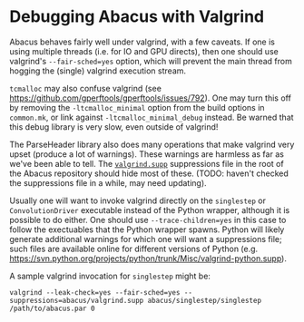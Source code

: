 # Debugging Abacus with Valgrind

Abacus behaves fairly well under valgrind, with a few caveats.
If one is using multiple threads (i.e. for IO and GPU directs),
then one should use valgrind's `--fair-sched=yes` option, which will
prevent the main thread from hogging the (single) valgrind
execution stream.

`tcmalloc` may also confuse valgrind (see https://github.com/gperftools/gperftools/issues/792).
One may turn this off by removing the `-ltcmalloc_minimal` option from
the build options in `common.mk`, or link against `-ltcmalloc_minimal_debug`
instead.  Be warned that this debug library is very slow, even outside
of valgrind!

The ParseHeader library also does many operations
that make valgrind very upset (produce a lot of warnings).
These warnings are harmless as far as we've been able to tell.
The [`valgrind.supp`](https://github.com/abacusorg/abacus/blob/master/valgrind.supp)
suppressions file in the root of the Abacus repository should hide
most of these. (TODO: haven't checked the suppressions file
in a while, may need updating).

Usually one will want to invoke valgrind directly on the 
`singlestep` or `ConvolutionDriver` executable instead of the
Python wrapper, although it is possible to do either.  One should
use `--trace-children=yes` in this case to follow the exectuables
that the Python wrapper spawns.  Python will likely generate additional
warnings for which one will want a suppressions file; such files
are available online for different versions of Python
(e.g. https://svn.python.org/projects/python/trunk/Misc/valgrind-python.supp).

A sample valgrind invocation for `singlestep` might be:
```
valgrind --leak-check=yes --fair-sched=yes --suppressions=abacus/valgrind.supp abacus/singlestep/singlestep /path/to/abacus.par 0
```
